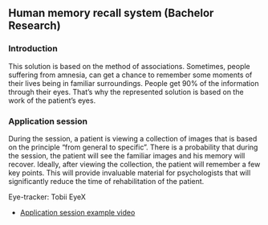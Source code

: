 ## Human memory recall system (Bachelor Research)

### Introduction 
This solution is based on the method of associations. Sometimes, people suffering from amnesia, can get a chance to remember some moments of their lives being in familiar surroundings. People get 90% of the information through their eyes. That’s why the represented solution is based on the work of the patient’s eyes.


### Application session

During the session, a patient is viewing a collection of images that is based on the principle “from general to specific”. 
There is a probability that during the session, the patient will see the familiar images and his memory will recover. Ideally, after viewing the collection, the patient will remember a few key points. This will provide invaluable material for psychologists that will significantly reduce the time of rehabilitation of the patient.

Eye-tracker: Tobii EyeX

* [Application session example video](https://www.youtube.com/watch?v=etLMEYuhAsU)


